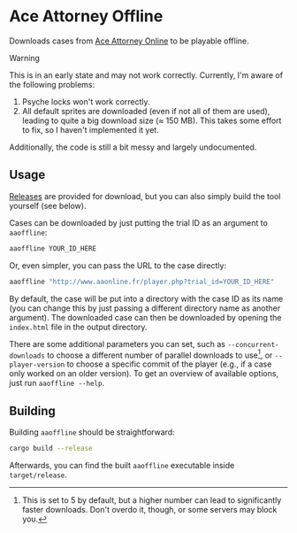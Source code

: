 # Ace Attorney Offline

Downloads cases from [Ace Attorney Online](https://aaonline.fr) to be playable offline.

> [!WARNING]
> This is in an early state and may not work correctly. Currently, I'm aware of the following problems:
>
> 1. Psyche locks won't work correctly.
> 2. All default sprites are downloaded (even if not all of them are used), leading to quite a big download size (≈ 150 MB). This takes some effort to fix, so I haven't implemented it yet.
>
> Additionally, the code is still a bit messy and largely undocumented.

## Usage

[Releases](https://github.com/falko17/aaoffline/releases) are provided for download, but you can also simply build the tool yourself (see below).

Cases can be downloaded by just putting the trial ID as an argument to `aaoffline`:

```bash
aaoffline YOUR_ID_HERE
```

Or, even simpler, you can pass the URL to the case directly:

```bash
aaoffline "http://www.aaonline.fr/player.php?trial_id=YOUR_ID_HERE"
```

By default, the case will be put into a directory with the case ID as its name (you can change this by just passing a different directory name as another argument).
The downloaded case can then be downloaded by opening the `index.html` file in the output directory.

There are some additional parameters you can set, such as `--concurrent-downloads` to choose a different number of parallel downloads to use[^1], or `--player-version` to choose a specific commit of the player (e.g., if a case only worked on an older version).
To get an overview of available options, just run `aaoffline --help`.

[^1]: This is set to 5 by default, but a higher number can lead to significantly faster downloads. Don't overdo it, though, or some servers may block you.

## Building

Building `aaoffline` should be straightforward:

```bash
cargo build --release
```

Afterwards, you can find the built `aaoffline` executable inside `target/release`.

